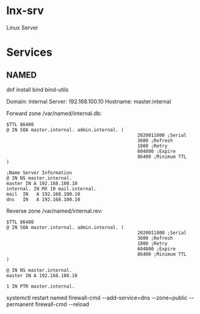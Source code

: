 # lnx-srv
Linux Server


# Services
## NAMED
dnf install bind bind-utils

Domain: internal
Server: 192.168.100.10
Hostname: master.internal

Forward zone /var/named/internal.db:
```
$TTL 86400
@ IN SOA master.internal. admin.internal. (
                                                2020011800 ;Serial
                                                3600 ;Refresh
                                                1800 ;Retry
                                                604800 ;Expire
                                                86400 ;Minimum TTL
)

;Name Server Information
@ IN NS master.internal.
master IN A 192.168.100.10
internal. IN MX 10 mail.internal.
mail  IN   A 192.168.100.10
dns   IN   A 192.168.100.10
```

Reverse zone /var/named/internal.rev:
```
$TTL 86400
@ IN SOA master.internal. admin.internal. (
                                                2020011800 ;Serial
                                                3600 ;Refresh
                                                1800 ;Retry
                                                604800 ;Expire
                                                86400 ;Minimum TTL
)

@ IN NS master.internal.
master IN A 192.168.100.10

1 IN PTR master.internal.
```

systemctl restart named
firewall-cmd  --add-service=dns --zone=public  --permanent
firewall-cmd --reload
